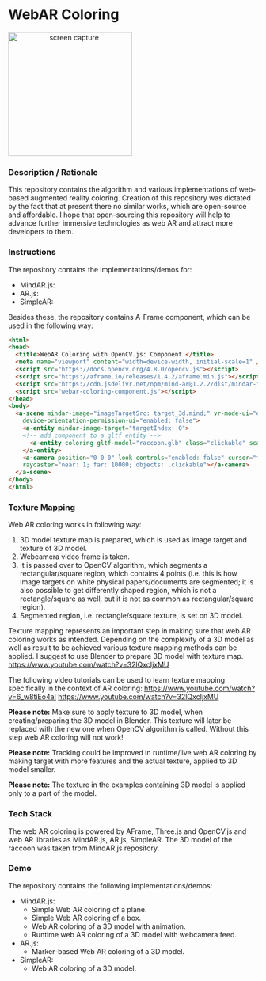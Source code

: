 # WebAR Coloring
<img src="img/screenshot.gif" title="screen capture" alt="screen capture" width="250" style="text-align: center">

### **Description / Rationale**
This repository contains the algorithm and various implementations of web-based augmented reality coloring. Creation of this repository was dictated by the fact that at present there no similar works, which are open-source and affordable. I hope that open-sourcing this repository will help to advance further immersive technologies as web AR and attract more developers to them.

### **Instructions**
The repository contains the implementations/demos for: 
* MindAR.js: 
* AR.js:
* SimpleAR:

Besides these, the repository contains A-Frame component, which can be used in the following way: 

```html
<html>
<head>
  <title>WebAR Coloring with OpenCV.js: Component </title>
  <meta name="viewport" content="width=device-width, initial-scale=1" />
  <script src="https://docs.opencv.org/4.8.0/opencv.js"></script>
  <script src="https://aframe.io/releases/1.4.2/aframe.min.js"></script>
  <script src="https://cdn.jsdelivr.net/npm/mind-ar@1.2.2/dist/mindar-image-aframe.prod.js"></script>
  <script src="webar-coloring-component.js"></script>
</head>
<body>
  <a-scene mindar-image="imageTargetSrc: target_3d.mind;" vr-mode-ui="enabled: false"
    device-orientation-permission-ui="enabled: false">
    <a-entity mindar-image-target="targetIndex: 0">
    <!-- add component to a gltf entity -->
      <a-entity coloring gltf-model="raccoon.glb" class="clickable" scale="0.1 0.1 0.1"></a-entity>
    </a-entity>
    <a-camera position="0 0 0" look-controls="enabled: false" cursor="fuse: false; rayOrigin: mouse;"
    raycaster="near: 1; far: 10000; objects: .clickable"></a-camera>
  </a-scene>
</body>
</html>
```

### **Texture Mapping**
Web AR coloring works in following way: 
1. 3D model texture map is prepared, which is used as image target and texture of 3D model.
2. Webcamera video frame is taken.
3. It is passed over to OpenCV algorithm, which segments a rectangular/square region, which contains 4 points (i.e. this is how image targets on white physical papers/documents are segmented; it is also possible to get differently shaped region, which is not a rectangle/square as well, but it is not as common as rectangular/square region).  
4. Segmented region, i.e. rectangle/square texture, is set on 3D model.

Texture mapping represents an important step in making sure that web AR coloring works as intended. Depending on the complexity of a 3D model as well as result to be achieved various texture mapping methods can be applied. I suggest to use Blender to prepare 3D model with texture map.
https://www.youtube.com/watch?v=32lQxcIjxMU 

The following video tutorials can be used to learn texture mapping specifically in the context of AR coloring:
https://www.youtube.com/watch?v=6_w8tiEo4aI
https://www.youtube.com/watch?v=32lQxcIjxMU 

<b>Please note:</b> Make sure to apply texture to 3D model, when creating/preparing the 3D model in Blender. This texture will later be replaced with the new one when OpenCV algorithm is called. Without this step web AR coloring will not work!

<b>Please note:</b> Tracking could be improved in runtime/live web AR coloring by making target with more features and the actual texture, applied to 3D model smaller.

<b>Please note:</b> The texture in the examples containing 3D model is applied only to a part of the model.   

### **Tech Stack**
The web AR coloring is powered by AFrame, Three.js and OpenCV.js and web AR libraries as MindAR.js, AR.js, SimpleAR. The 3D model of the raccoon was taken from MindAR.js repository.   

### **Demo**
The repository contains the following implementations/demos: 
* MindAR.js: 
    - Simple Web AR coloring of a plane.
    - Simple Web AR coloring of a box.
    - Web AR coloring of a 3D model with animation.
    - Runtime web AR coloring of a 3D model with webcamera feed.
* AR.js:
    - Marker-based Web AR coloring of a 3D model.
* SimpleAR:
    - Web AR coloring of a 3D model.

